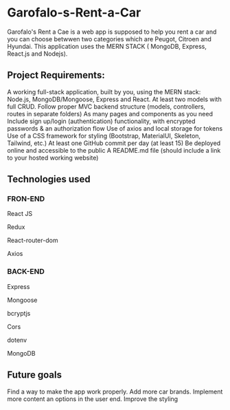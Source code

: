 # Garofalo-s-Rent-a-Car


Garofalo's Rent a Cae is a web app is supposed to help you rent a car and you can choose betwwen two categories which are 
 Peugot, Citroen and Hyundai. This application uses the MERN STACK ( MongoDB, Express, React.js and Nodejs).
 
 
 
 
 

## Project Requirements:
A working full-stack application, built by you, using the MERN stack: Node.js, MongoDB/Mongoose, Express and React.
At least two models with full CRUD.
Follow proper MVC backend structure (models, controllers, routes in separate folders)
As many pages and components as you need
Include sign up/login (authentication) functionality, with encrypted passwords & an authorization flow
Use of axios and local storage for tokens
Use of a CSS framework for styling (Bootstrap, MaterialUI, Skeleton, Tailwind, etc.)
At least one GitHub commit per day (at least 15)
Be deployed online and accessible to the public
A README.md file (should include a link to your hosted working website) 

## Technologies used

### FRON-END
React JS

Redux 

React-router-dom

Axios 

### BACK-END

Express

Mongoose

bcryptjs 

Cors

dotenv

MongoDB


## Future goals
Find a way to make the app work properly. 
Add more car brands.
Implement more content an options  in the user end.
Improve the styling
